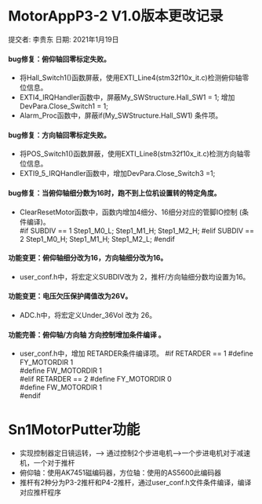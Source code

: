 # MotorAppP3-2 V1.0版本更改记录  
   提交者: 李贵东 日期: 2021年1月19日
#### bug修复：俯仰轴回零标定失败。
* 将Hall_Switch1()函数屏蔽，使用EXTI_Line4(stm32f10x_it.c)检测俯仰轴零位信息。
* EXTI4_IRQHandler函数中，屏蔽My_SWStructure.Hall_SW1 = 1; 增加DevPara.Close_Switch1 = 1;
* Alarm_Proc函数中，屏蔽if(My_SWStructure.Hall_SW1) 条件项。
#### bug修复：方向轴回零标定失败。
* 将POS_Switch1()函数屏蔽，使用EXTI_Line8(stm32f10x_it.c)检测方向轴零位信息。
* EXTI9_5_IRQHandler函数中，增加DevPara.Close_Switch3 =1;
#### bug修复：当俯仰轴细分数为16时，跑不到上位机设置转的特定角度。
* ClearResetMotor函数中，函数内增加4细分、16细分对应的管脚IO控制 (条件编译)。  
   #if SUBDIV == 1 
      Step1_M0_L;
      Step1_M1_H;
      Step1_M2_H;
   #elif SUBDIV == 2
      Step1_M0_H;
      Step1_M1_H;
      Step1_M2_L;
    #endif		
#### 功能变更：俯仰轴细分改为16，方向轴细分改为16。
* user_conf.h中，将宏定义SUBDIV改为 2，推杆/方向轴细分数均设置为16。
#### 功能变更：电压欠压保护阈值改为26V。
* ADC.h中，将宏定义Under_36Vol 改为 26。
#### 功能完善：俯仰轴/方向轴 方向控制增加条件编译 。
* user_conf.h中，增加 RETARDER条件编译项。
  #if RETARDER == 1 
    #define FY_MOTORDIR 1  
    #define FW_MOTORDIR 1  
  #elif RETARDER == 2
    #define FY_MOTORDIR 0   
    #define FW_MOTORDIR 1   
  #endif

# Sn1MotorPutter功能
* 实现控制器定日镜运转，--> 通过控制2个步进电机-->一个步进电机对于减速机，一个对于推杆
* 俯仰轴：使用AK7451磁编码器，方位轴：使用的AS5600此编码器
* 推杆有2种分为P3-2推杆和P4-2推杆，通过user_conf.h文件条件编译，编译对应推杆程序


